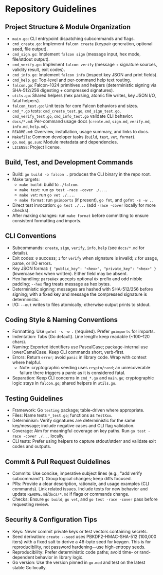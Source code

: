# Repository Guidelines

## Project Structure & Module Organization
- `main.go`: CLI entrypoint dispatching subcommands and flags.
- `cmd_create.go`: Implement `falcon create` (keypair generation, optional seed, file output).
- `cmd_sign.go`: Implement `falcon sign` (message input, hex mode, file/stdout output).
- `cmd_verify.go`: Implement `falcon verify` (message + signature sources, validity result, exit codes).
- `cmd_info.go`: Implement `falcon info` (inspect key JSON and print fields).
- `cmd_help.go`: Top-level and per-command help text routing.
- `falcon.go`: Falcon-1024 primitives and helpers (deterministic signing via SHA-512/256 digesting + compressed signatures).
- `utils.go`: Shared helpers (hex parsing, atomic file writes, key JSON I/O, fatal helpers).
- `falcon_test.go`: Unit tests for core Falcon behaviors and sizes.
- `cmd_*.go` tests: `cmd_create_test.go`, `cmd_sign_test.go`, `cmd_verify_test.go`, `cmd_info_test.go` validate CLI behavior.
- `docs/*.md`: Per-command usage docs (`create.md`, `sign.md`, `verify.md`, `info.md`, `help.md`).
- `README.md`: Overview, installation, usage summary, and links to docs.
- `Makefile`: Common developer tasks (`build`, `test`, `vet`, `format`).
- `go.mod`, `go.sum`: Module metadata and dependencies.
- `LICENSE`: Project license.

## Build, Test, and Development Commands
- Build: `go build -o falcon .` produces the CLI binary in the repo root.
- Make targets:
  - `make build`: build to `./falcon`.
  - `make test`: run `go test -race -cover ./...`.
  - `make vet`: run `go vet ./...`.
  - `make format`: run `goimports` (if present), `go fmt`, and `gofmt -s -w .`.
- Direct test invocation: `go test ./...` (add `-race -cover` locally for more checks).
 - After making changes: run `make format` before committing to ensure consistent formatting and imports.

## CLI Conventions
- Subcommands: `create`, `sign`, `verify`, `info`, `help` (see `docs/*.md` for details).
- Exit codes: `0` success; `1` for `verify` when signature is invalid; `2` for usage, parse, or I/O errors.
- Key JSON format: `{ "public_key": "<hex>", "private_key": "<hex>" }` (lowercase hex when written). Either field may be absent.
- Hex handling: `parseHex` accepts optional `0x` prefix and odd nibble padding; `--hex` flag treats message as hex bytes.
- Deterministic signing: messages are hashed with SHA-512/256 before signing; with a fixed key and message the compressed signature is deterministic.
- I/O: `--out` writes to files atomically; otherwise output prints to stdout.

## Coding Style & Naming Conventions
- Formatting: Use `gofmt -s -w .` (required). Prefer `goimports` for imports.
- Indentation: Tabs (Go default). Line length: keep readable (~100–120 chars).
- Naming: Exported identifiers use PascalCase; package-internal use lowerCamelCase. Keep CLI commands short, verb-first.
- Errors: Return `error`; avoid `panic` in library code. Wrap with context where helpful.
  - Note: cryptographic seeding uses `crypto/rand`; an unrecoverable failure there triggers a panic as it is considered fatal.
- Separation: Keep CLI concerns in `cmd_*.go` and `main.go`; cryptographic logic stays in `falcon.go`; shared helpers in `utils.go`.

## Testing Guidelines
- Framework: Go `testing` package; table-driven where appropriate.
- Files: Name tests `*_test.go`; functions as `TestXxx`.
- Determinism: Verify signatures are deterministic for the same key/message; include negative cases and CLI flag validation.
- Coverage: Aim for meaningful coverage on key paths. Run `go test -race -cover ./...` locally.
- CLI tests: Prefer using helpers to capture stdout/stderr and validate exit codes and outputs.

## Commit & Pull Request Guidelines
- Commits: Use concise, imperative subject lines (e.g., "add verify subcommand"). Group logical changes; keep diffs focused.
- PRs: Provide a clear description, rationale, and usage examples (CLI commands). Link related issues. Include tests for new behavior and update `README.md`/`docs/*.md` if flags or commands change.
- Checks: Ensure `go build`, `go vet`, and `go test -race -cover` pass before requesting review.

## Security & Configuration Tips
- Keys: Never commit private keys or test vectors containing secrets.
- Seed derivation: `create --seed` uses PBKDF2-HMAC-SHA-512 (100,000 iters) with a fixed salt to derive a 48-byte seed for keygen. This is for reproducibility, not password hardening—use high-entropy seeds.
- Reproducibility: Prefer deterministic code paths; avoid time- or rand-dependent behavior in library logic.
- Go version: Use the version pinned in `go.mod` and test on the latest stable Go locally.
